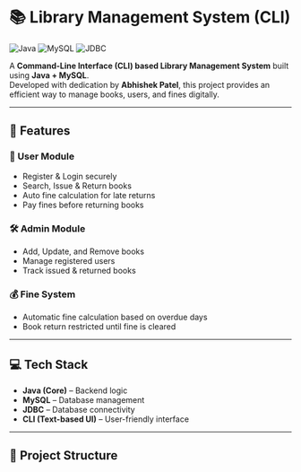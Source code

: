 # 📚 Library Management System (CLI)

![Java](https://img.shields.io/badge/Java-ED8B00?style=for-the-badge&logo=java&logoColor=white)
![MySQL](https://img.shields.io/badge/MySQL-005C84?style=for-the-badge&logo=mysql&logoColor=white)
![JDBC](https://img.shields.io/badge/JDBC-007396?style=for-the-badge&logo=java&logoColor=white)

A **Command-Line Interface (CLI) based Library Management System** built using **Java + MySQL**.  
Developed with dedication by **Abhishek Patel**, this project provides an efficient way to manage books, users, and fines digitally.  

---

## 🚀 Features

### 👤 User Module
- Register & Login securely  
- Search, Issue & Return books  
- Auto fine calculation for late returns  
- Pay fines before returning books  

### 🛠️ Admin Module
- Add, Update, and Remove books  
- Manage registered users  
- Track issued & returned books  

### 💰 Fine System
- Automatic fine calculation based on overdue days  
- Book return restricted until fine is cleared  

---

## 💻 Tech Stack
- **Java (Core)** – Backend logic  
- **MySQL** – Database management  
- **JDBC** – Database connectivity  
- **CLI (Text-based UI)** – User-friendly interface  

---

## 📂 Project Structure
